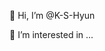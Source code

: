 👋 Hi, I’m @K-S-Hyun

👀 I’m interested in ...

<!---
K-S-Hyun/K-S-Hyun is a ✨ special ✨ repository because its `README.md` (this file) appears on your GitHub profile.
You can click the Preview link to take a look at your changes.
--->
